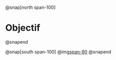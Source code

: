 @snap[north span-100]
# Objectif
@snapend

@snap[south span-100]
  @img[span-90](assets/img/intro.png)
@snapend

